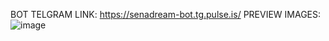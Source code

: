 BOT TELGRAM LINK:
https://senadream-bot.tg.pulse.is/
PREVIEW IMAGES:
![image](https://github.com/user-attachments/assets/1628064d-3c79-4527-9fe7-ce887fa77ce6)
